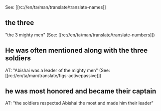 See: [[rc://en/ta/man/translate/translate-names]]

## the three ##

"the 3 mighty men"  (See: [[rc://en/ta/man/translate/translate-numbers]])

## He was often mentioned along with the three soldiers ##

AT: "Abishai was a leader of the mighty men" (See: [[rc://en/ta/man/translate/figs-activepassive]])

## he was most honored and became their captain ##

AT: "the soldiers respected Abishai the most and made him their leader"